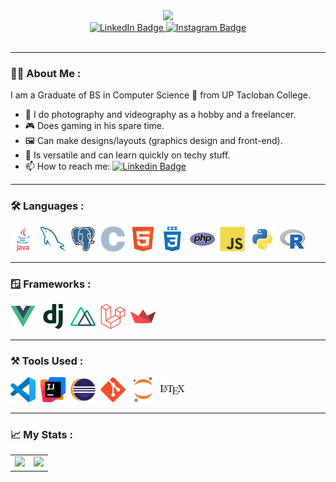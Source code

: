 <div id="header" align="center">
  <img src="https://media.giphy.com/media/v1.Y2lkPWVjZjA1ZTQ3ZXcyN21oNWM0NW11ZjNiMTkzYTNjcjAxdWdlZ24xcWh5NXNqcm1haCZlcD12MV9zdGlja2Vyc19zZWFyY2gmY3Q9dHM/ZDTbix65Me1YDNLDF3/giphy.gif" width="400"/>
  
  <div id="badges">
    <a href="https://www.linkedin.com/in/mrgabiana/">
      <img src="https://img.shields.io/badge/LinkedIn-blue?style=for-the-badge&logo=linkedin&logoColor=white" alt="LinkedIn Badge"/>
    </a>
    <a href="https://www.instagram.com/kqyannn/">
      <img src="https://img.shields.io/badge/Instagram-purple?style=for-the-badge&logo=instagram&logoColor=white" alt="Instagram Badge"/>
    </a>
  </div>

  <img src="https://komarev.com/ghpvc/?username=kqyannn&style=flat-square&color=blue" alt=""/>
</div>

---

### 👨‍💻 About Me :
I am a Graduate of BS in Computer Science 🌻 from UP Tacloban College.
- 📸 I do photography and videography as a hobby and a freelancer.
- 🎮 Does gaming in his spare time.
- 🖼️ Can make designs/layouts (graphics design and front-end).
- 💭 Is versatile and can learn quickly on techy stuff.
- 📫 How to reach me: [![Linkedin Badge](https://img.shields.io/badge/-LinkedIn-blue?style=flat&logo=Linkedin&logoColor=white)](https://www.linkedin.com/in/mrgabiana/)
  
---

### 🛠️ Languages :
<div>
  <img src="https://github.com/devicons/devicon/blob/master/icons/java/java-original-wordmark.svg" title="Java" alt="Java" width="40" height="40"/>&nbsp;
  <img src="https://github.com/devicons/devicon/blob/master/icons/mysql/mysql-original.svg" title="MySQL" alt="MySQL" width="40" height="40"/>&nbsp;
  <img src="https://github.com/devicons/devicon/blob/master/icons/postgresql/postgresql-original.svg" title="PostgreSQL" alt="PostgreSQL" width="40" height="40"/>&nbsp;
  <img src="https://github.com/devicons/devicon/blob/master/icons/c/c-original.svg" title="C" alt="C" width="40" height="40"/>&nbsp;
  <img src="https://github.com/devicons/devicon/blob/master/icons/html5/html5-original.svg" title="HTML5" alt="HTML" width="40" height="40"/>&nbsp;
  <img src="https://github.com/devicons/devicon/blob/master/icons/css3/css3-plain-wordmark.svg" title="CSS3" alt="CSS" width="40" height="40"/>&nbsp;
  <img src="https://github.com/devicons/devicon/blob/master/icons/php/php-original.svg" title="PHP" **alt="PHP" width="40" height="40"/>&nbsp;
  <img src="https://github.com/devicons/devicon/blob/master/icons/javascript/javascript-original.svg" title="Javascript" **alt="Javascript" width="40" height="40"/>&nbsp;
  <img src="https://github.com/devicons/devicon/blob/master/icons/python/python-original.svg" title="Python" **alt="Python" width="40" height="40"/>&nbsp;
  <img src="https://github.com/devicons/devicon/blob/master/icons/r/r-original.svg" title="R" **alt="R" width="40" height="40"/>&nbsp;
</div>

---

### 🪟 Frameworks :
<div>
  <img src="https://github.com/devicons/devicon/blob/master/icons/vuejs/vuejs-original.svg" title="VueJS" **alt="VueJS" width="40" height="40"/>&nbsp;
  <img src="https://github.com/devicons/devicon/blob/master/icons/django/django-plain.svg" title="Django" **alt="Django" width="40" height="40"/>&nbsp;
  <img src="https://github.com/devicons/devicon/blob/master/icons/nuxtjs/nuxtjs-original.svg" title="NuxtJS" **alt="NuxtJS" width="40" height="40"/>&nbsp;
  <img src="https://github.com/devicons/devicon/blob/master/icons/laravel/laravel-original.svg" title="Laravel" **alt="Laravel" width="40" height="40"/>&nbsp;
  <img src="https://github.com/devicons/devicon/blob/master/icons/streamlit/streamlit-original.svg" title="Streamlit" **alt="Streamlit" width="40" height="40"/>
</div>

---

### ⚒️ Tools Used :
<div>
  <img src="https://github.com/devicons/devicon/blob/master/icons/vscode/vscode-original.svg" title="VSCode" **alt="VSCode" width="40" height="40"/>&nbsp;
  <img src="https://github.com/devicons/devicon/blob/master/icons/intellij/intellij-original.svg" title="IntelliJ" **alt="IntelliJ" width="40" height="40"/>&nbsp;
  <img src="https://github.com/devicons/devicon/blob/master/icons/eclipse/eclipse-original.svg" title="Eclipse"  alt="Eclipse" width="40" height="40"/>&nbsp;
  <img src="https://github.com/devicons/devicon/blob/master/icons/git/git-original.svg" title="Git" **alt="Git" width="40" height="40"/>&nbsp;
  <img src="https://github.com/devicons/devicon/blob/master/icons/jupyter/jupyter-original.svg" title="Jupyter Notebook" **alt="Jupyter Notebook" width="40" height="40"/>&nbsp;
  <img src="https://github.com/devicons/devicon/blob/master/icons/latex/latex-original.svg"  title="LaTeX" alt="LaTeX" width="40" height="40" />
</div>

---

### 📈 My Stats :
<table align="center">
  <tr>
    <td valign="middle">
      <img src="https://github-readme-stats.vercel.app/api/top-langs/?username=kqyannn&layout=compact&theme=tokyonight" />
    </td>
    <td valign="middle">
      <img src="https://github-readme-stats.vercel.app/api?username=kqyannn&theme=tokyonight&show_icons=true" />
    </td>
  </tr>
</table>

<!-- [![GitHub Streak](http://github-readme-streak-stats.herokuapp.com?user=kqyannn&theme=dark&background=000000)](https://git.io/streak-stats) 
| [![Top Langs](https://github-readme-stats.vercel.app/api/top-langs/?username=kqyannn&layout=compact&theme=tokyonight)](https://github.com/anuraghazra/github-readme-stats) | ![Anurag's GitHub stats](https://github-readme-stats.vercel.app/api?username=kqyannn&theme=tokyonight&show_icons=true) |
| ------------- | ------------- | -->
